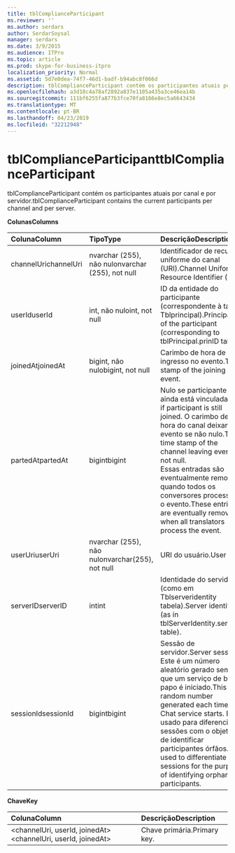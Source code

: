 ```yaml
---
title: tblComplianceParticipant
ms.reviewer: ''
ms.author: serdars
author: SerdarSoysal
manager: serdars
ms.date: 3/9/2015
ms.audience: ITPro
ms.topic: article
ms.prod: skype-for-business-itpro
localization_priority: Normal
ms.assetid: 5d7e0dea-74f7-46d1-badf-b94abc8f066d
description: tblComplianceParticipant contém os participantes atuais por canal e por servidor.
ms.openlocfilehash: a3d18c4a78af2892a837e1105a435a3ce46ea14b
ms.sourcegitcommit: 111bf6255fa877b3fce70fa8166e8ec5a6643434
ms.translationtype: MT
ms.contentlocale: pt-BR
ms.lasthandoff: 04/23/2019
ms.locfileid: "32212948"
---
```

# <a name="tblcomplianceparticipant"></a><span data-ttu-id="3c24b-103">tblComplianceParticipant</span><span class="sxs-lookup"><span data-stu-id="3c24b-103">tblComplianceParticipant</span></span>
 
<span data-ttu-id="3c24b-104">tblComplianceParticipant contém os participantes atuais por canal e por servidor.</span><span class="sxs-lookup"><span data-stu-id="3c24b-104">tblComplianceParticipant contains the current participants per channel and per server.</span></span>
  
<span data-ttu-id="3c24b-105">**Colunas**</span><span class="sxs-lookup"><span data-stu-id="3c24b-105">**Columns**</span></span>

|<span data-ttu-id="3c24b-106">**Coluna**</span><span class="sxs-lookup"><span data-stu-id="3c24b-106">**Column**</span></span>|<span data-ttu-id="3c24b-107">**Tipo**</span><span class="sxs-lookup"><span data-stu-id="3c24b-107">**Type**</span></span>|<span data-ttu-id="3c24b-108">**Descrição**</span><span class="sxs-lookup"><span data-stu-id="3c24b-108">**Description**</span></span>|
|:-----|:-----|:-----|
|<span data-ttu-id="3c24b-109">channelUri</span><span class="sxs-lookup"><span data-stu-id="3c24b-109">channelUri</span></span>  <br/> |<span data-ttu-id="3c24b-110">nvarchar (255), não nulo</span><span class="sxs-lookup"><span data-stu-id="3c24b-110">nvarchar (255), not null</span></span>  <br/> |<span data-ttu-id="3c24b-111">Identificador de recurso uniforme do canal (URI).</span><span class="sxs-lookup"><span data-stu-id="3c24b-111">Channel Uniform Resource Identifier (URI).</span></span>  <br/> |
|<span data-ttu-id="3c24b-112">userId</span><span class="sxs-lookup"><span data-stu-id="3c24b-112">userId</span></span>  <br/> |<span data-ttu-id="3c24b-113">int, não nulo</span><span class="sxs-lookup"><span data-stu-id="3c24b-113">int, not null</span></span>  <br/> |<span data-ttu-id="3c24b-114">ID da entidade do participante (correspondente à tabela Tblprincipal).</span><span class="sxs-lookup"><span data-stu-id="3c24b-114">Principal ID of the participant (corresponding to tblPrincipal.prinID table).</span></span>  <br/> |
|<span data-ttu-id="3c24b-115">joinedAt</span><span class="sxs-lookup"><span data-stu-id="3c24b-115">joinedAt</span></span>  <br/> |<span data-ttu-id="3c24b-116">bigint, não nulo</span><span class="sxs-lookup"><span data-stu-id="3c24b-116">bigint, not null</span></span>  <br/> |<span data-ttu-id="3c24b-117">Carimbo de hora de ingresso no evento.</span><span class="sxs-lookup"><span data-stu-id="3c24b-117">Time stamp of the joining event.</span></span>  <br/> |
|<span data-ttu-id="3c24b-118">partedAt</span><span class="sxs-lookup"><span data-stu-id="3c24b-118">partedAt</span></span>  <br/> |<span data-ttu-id="3c24b-119">bigint</span><span class="sxs-lookup"><span data-stu-id="3c24b-119">bigint</span></span>  <br/> |<span data-ttu-id="3c24b-120">Nulo se participante ainda está vinculada.</span><span class="sxs-lookup"><span data-stu-id="3c24b-120">Null if participant is still joined.</span></span> <span data-ttu-id="3c24b-121">O carimbo de hora do canal deixando evento se não nulo.</span><span class="sxs-lookup"><span data-stu-id="3c24b-121">The time stamp of the channel leaving event if not null.</span></span>  <br/> <span data-ttu-id="3c24b-122">Essas entradas são eventualmente removidas quando todos os conversores processam o evento.</span><span class="sxs-lookup"><span data-stu-id="3c24b-122">These entries are eventually removed when all translators process the event.</span></span>  <br/> |
|<span data-ttu-id="3c24b-123">userUri</span><span class="sxs-lookup"><span data-stu-id="3c24b-123">userUri</span></span>  <br/> |<span data-ttu-id="3c24b-124">nvarchar (255), não nulo</span><span class="sxs-lookup"><span data-stu-id="3c24b-124">nvarchar(255), not null</span></span>  <br/> |<span data-ttu-id="3c24b-125">URI do usuário.</span><span class="sxs-lookup"><span data-stu-id="3c24b-125">User URI.</span></span>  <br/> |
|<span data-ttu-id="3c24b-126">serverID</span><span class="sxs-lookup"><span data-stu-id="3c24b-126">serverID</span></span>  <br/> |<span data-ttu-id="3c24b-127">int</span><span class="sxs-lookup"><span data-stu-id="3c24b-127">int</span></span>  <br/> |<span data-ttu-id="3c24b-128">Identidade do servidor (como em Tblserveridentity tabela).</span><span class="sxs-lookup"><span data-stu-id="3c24b-128">Server identity (as in tblServerIdentity.serverID table).</span></span>  <br/> |
|<span data-ttu-id="3c24b-129">sessionId</span><span class="sxs-lookup"><span data-stu-id="3c24b-129">sessionId</span></span>  <br/> |<span data-ttu-id="3c24b-130">bigint</span><span class="sxs-lookup"><span data-stu-id="3c24b-130">bigint</span></span>  <br/> |<span data-ttu-id="3c24b-131">Sessão de servidor.</span><span class="sxs-lookup"><span data-stu-id="3c24b-131">Server session.</span></span> <span data-ttu-id="3c24b-132">Este é um número aleatório gerado sempre que um serviço de bate-papo é iniciado.</span><span class="sxs-lookup"><span data-stu-id="3c24b-132">This is a random number generated each time a Chat service starts.</span></span> <span data-ttu-id="3c24b-133">Ele é usado para diferenciar sessões com o objetivo de identificar participantes órfãos.</span><span class="sxs-lookup"><span data-stu-id="3c24b-133">It is used to differentiate sessions for the purpose of identifying orphaned participants.</span></span>  <br/> |
   
<span data-ttu-id="3c24b-134">**Chave**</span><span class="sxs-lookup"><span data-stu-id="3c24b-134">**Key**</span></span>

|<span data-ttu-id="3c24b-135">**Coluna**</span><span class="sxs-lookup"><span data-stu-id="3c24b-135">**Column**</span></span>|<span data-ttu-id="3c24b-136">**Descrição**</span><span class="sxs-lookup"><span data-stu-id="3c24b-136">**Description**</span></span>|
|:-----|:-----|
|<span data-ttu-id="3c24b-137">\<channelUri, userId, joinedAt\></span><span class="sxs-lookup"><span data-stu-id="3c24b-137">\<channelUri, userId, joinedAt\></span></span>  <br/> |<span data-ttu-id="3c24b-138">Chave primária.</span><span class="sxs-lookup"><span data-stu-id="3c24b-138">Primary key.</span></span>  <br/> |
   

